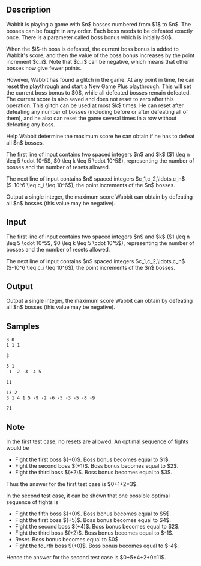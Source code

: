 ## Description

<div><p>Wabbit is playing a game with $n$ bosses numbered from $1$ to $n$. The bosses can be fought in any order. Each boss needs to be defeated <span class="tex-font-style-bf">exactly once</span>. There is a parameter called <span class="tex-font-style-bf">boss bonus</span> which is initially $0$.</p><p>When the $i$-th boss is defeated, the current <span class="tex-font-style-bf">boss bonus</span> is added to Wabbit's score, and then the value of the <span class="tex-font-style-bf">boss bonus</span> increases by the point increment $c_i$. Note that $c_i$ can be negative, which means that other bosses now give fewer points.</p><p>However, Wabbit has found a glitch in the game. At any point in time, he can reset the playthrough and start a New Game Plus playthrough. This will set the current <span class="tex-font-style-bf">boss bonus</span> to $0$, while all defeated bosses remain defeated. The current score is also saved and does <span class="tex-font-style-bf">not</span> reset to zero after this operation. This glitch can be used <span class="tex-font-style-bf">at most</span> $k$ times. He can reset after defeating any number of bosses (including before or after defeating all of them), and he also can reset the game several times in a row without defeating any boss.</p><p>Help Wabbit determine the maximum score he can obtain if he has to defeat <span class="tex-font-style-bf">all</span> $n$ bosses.</p></div><div class="input-specification"><p>The first line of input contains two spaced integers $n$ and $k$ ($1 \leq n \leq 5 \cdot 10^5$, $0 \leq k \leq 5 \cdot 10^5$), representing the number of bosses and the number of resets allowed.</p><p>The next line of input contains $n$ spaced integers $c_1,c_2,\ldots,c_n$ ($-10^6 \leq c_i \leq 10^6$), the point increments of the $n$ bosses.</p></div><div class="output-specification"><p>Output a single integer, the maximum score Wabbit can obtain by defeating all $n$ bosses (this value may be negative).</p></div>

## Input

<p>The first line of input contains two spaced integers $n$ and $k$ ($1 \leq n \leq 5 \cdot 10^5$, $0 \leq k \leq 5 \cdot 10^5$), representing the number of bosses and the number of resets allowed.</p><p>The next line of input contains $n$ spaced integers $c_1,c_2,\ldots,c_n$ ($-10^6 \leq c_i \leq 10^6$), the point increments of the $n$ bosses.</p>

## Output

<p>Output a single integer, the maximum score Wabbit can obtain by defeating all $n$ bosses (this value may be negative).</p>

## Samples

```input1
3 0
1 1 1
```

```output1
3
```






```input2
5 1
-1 -2 -3 -4 5
```

```output2
11
```






```input3
13 2
3 1 4 1 5 -9 -2 -6 -5 -3 -5 -8 -9
```

```output3
71
```




## Note

<p>In the first test case, no resets are allowed. An optimal sequence of fights would be </p><ul> <li> Fight the first boss $(+0)$. Boss bonus becomes equal to $1$. </li><li> Fight the second boss $(+1)$. Boss bonus becomes equal to $2$. </li><li> Fight the third boss $(+2)$. Boss bonus becomes equal to $3$. </li></ul> <p>Thus the answer for the first test case is $0+1+2=3$.</p><p>In the second test case, it can be shown that one possible optimal sequence of fights is </p><ul> <li> Fight the fifth boss $(+0)$. Boss bonus becomes equal to $5$. </li><li> Fight the first boss $(+5)$. Boss bonus becomes equal to $4$. </li><li> Fight the second boss $(+4)$. Boss bonus becomes equal to $2$. </li><li> Fight the third boss $(+2)$. Boss bonus becomes equal to $-1$. </li><li> Reset. Boss bonus becomes equal to $0$. </li><li> Fight the fourth boss $(+0)$. Boss bonus becomes equal to $-4$. </li></ul> <p>Hence the answer for the second test case is $0+5+4+2+0=11$.</p>
